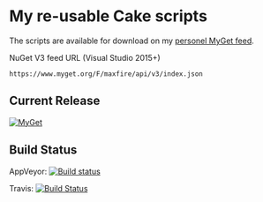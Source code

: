 # My re-usable Cake scripts

The scripts are available for download on my [personel MyGet feed](https://www.myget.org/feed/Packages/maxfire).

NuGet V3 feed URL (Visual Studio 2015+)

```generic
https://www.myget.org/F/maxfire/api/v3/index.json
```

## Current Release

[![MyGet](https://img.shields.io/myget/maxfire/vpre/Maxfire.CakeScripts.svg?label=Maxfire.CakeScripts)](https://www.myget.org/feed/Packages/maxfire)


## Build Status

AppVeyor: [![Build status](https://ci.appveyor.com/api/projects/status/6jo6aqakmo7d66b7/branch/master?svg=true)](https://ci.appveyor.com/project/maxild/cakescripts/branch/master)

Travis: [![Build Status](https://travis-ci.org/maxild/CakeScripts.svg?branch=master)](https://travis-ci.org/maxild/CakeScripts)
